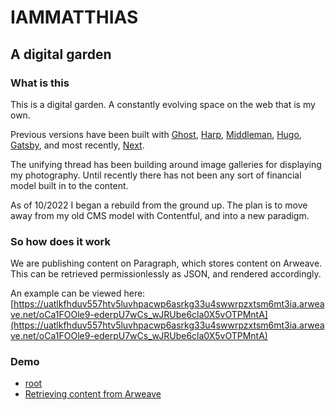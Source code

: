 # IAMMATTHIAS
## A digital garden 

### What is this 
This is a digital garden. A constantly evolving space on the web that is my own. 

Previous versions have been built with [Ghost](https://ghost.org/), [Harp](http://harpjs.com/), [Middleman](https://middlemanapp.com/), [Hugo](https://gohugo.io/), [Gatsby](https://www.gatsbyjs.com/), and most recently, [Next](https://nextjs.org/). 

The unifying thread has been building around image galleries for displaying my photography. Until recently there has not been any sort of financial model built in to the content. 

As of 10/2022 I began a rebuild from the ground up. The plan is to move away from my old CMS model with Contentful, and into a new paradigm. 

### So how does it work 
We are publishing content on Paragraph, which stores content on Arweave. This can be retrieved permissionlessly as JSON, and rendered accordingly. 

An example can be viewed here: [https://uatlkfhduv557htv5luvhpacwp6asrkg33u4swwrpzxtsm6mt3ia.arweave.net/oCa1FOOle9-ederpU7wCs_wJRUbe6cla0X5vOTPMntA](https://uatlkfhduv557htv5luvhpacwp6asrkg33u4swwrpzxtsm6mt3ia.arweave.net/oCa1FOOle9-ederpU7wCs_wJRUbe6cla0X5vOTPMntA)

### Demo
- [root](https://com-owl3poftr-iammatthias-team.vercel.app/)
- [Retrieving content from Arweave](https://com-owl3poftr-iammatthias-team.vercel.app/writing/oCa1FOOle9-ederpU7wCs_wJRUbe6cla0X5vOTPMntA)